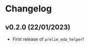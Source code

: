 # Changelog

<!--next-version-placeholder-->

## v0.2.0 (22/01/2023)

- First release of `prelim_eda_helper`!
